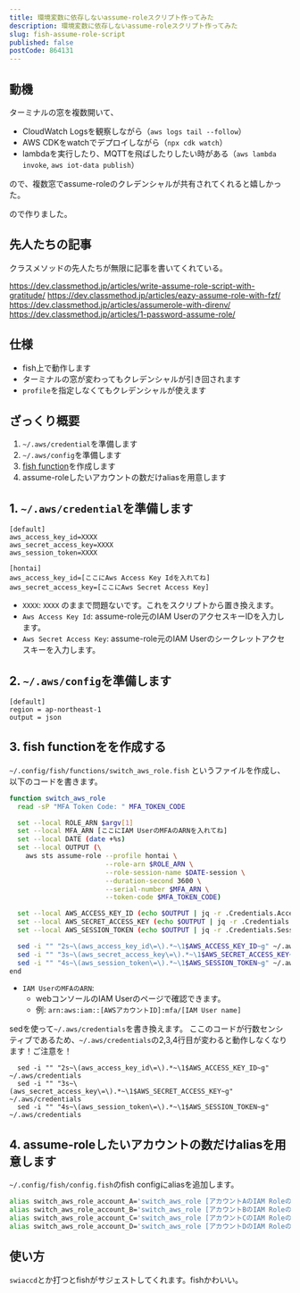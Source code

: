 ```yaml
---
title: 環境変数に依存しないassume-roleスクリプト作ってみた
description: 環境変数に依存しないassume-roleスクリプト作ってみた
slug: fish-assume-role-script
published: false
postCode: 864131
---
```


## 動機

ターミナルの窓を複数開いて、

- CloudWatch Logsを観察しながら（`aws logs tail --follow`）
- AWS CDKをwatchでデプロイしながら（`npx cdk watch`）
- lambdaを実行したり、MQTTを飛ばしたりしたい時がある（`aws lambda invoke`, `aws iot-data publish`）

ので、複数窓でassume-roleのクレデンシャルが共有されてくれると嬉しかった。

ので作りました。

## 先人たちの記事

クラスメソッドの先人たちが無限に記事を書いてくれている。

https://dev.classmethod.jp/articles/write-assume-role-script-with-gratitude/
https://dev.classmethod.jp/articles/eazy-assume-role-with-fzf/
https://dev.classmethod.jp/articles/assumerole-with-direnv/
https://dev.classmethod.jp/articles/1-password-assume-role/

## 仕様

- fish上で動作します
- ターミナルの窓が変わってもクレデンシャルが引き回されます
- `profile`を指定しなくてもクレデンシャルが使えます

## ざっくり概要

1. `~/.aws/credential`を準備します
1. `~/.aws/config`を準備します
1. [fish function](https://fishshell.com/docs/current/cmds/function.html)を作成します
1. assume-roleしたいアカウントの数だけaliasを用意します

## 1. `~/.aws/credential`を準備します

```
[default]
aws_access_key_id=XXXX
aws_secret_access_key=XXXX
aws_session_token=XXXX

[hontai]
aws_access_key_id=[ここにAws Access Key Idを入れてね]
aws_secret_access_key=[ここにAws Secret Access Key]
```

- `XXXX`: `XXXX` のままで問題ないです。これをスクリプトから置き換えます。
- `Aws Access Key Id`: assume-role元のIAM UserのアクセスキーIDを入力します。
- `Aws Secret Access Key`: assume-role元のIAM Userのシークレットアクセスキーを入力します。

## 2. `~/.aws/config`を準備します

```
[default]
region = ap-northeast-1
output = json
```

## 3. fish functionをを作成する

`~/.config/fish/functions/switch_aws_role.fish` というファイルを作成し、以下のコードを書きます。

```bash
function switch_aws_role
  read -sP "MFA Token Code: " MFA_TOKEN_CODE

  set --local ROLE_ARN $argv[1]
  set --local MFA_ARN [ここにIAM UserのMFAのARNを入れてね]
  set --local DATE (date +%s)
  set --local OUTPUT (\
    aws sts assume-role --profile hontai \
                        --role-arn $ROLE_ARN \
                        --role-session-name $DATE-session \
                        --duration-second 3600 \
                        --serial-number $MFA_ARN \
                        --token-code $MFA_TOKEN_CODE)

  set --local AWS_ACCESS_KEY_ID (echo $OUTPUT | jq -r .Credentials.AccessKeyId)
  set --local AWS_SECRET_ACCESS_KEY (echo $OUTPUT | jq -r .Credentials.SecretAccessKey)
  set --local AWS_SESSION_TOKEN (echo $OUTPUT | jq -r .Credentials.SessionToken)

  sed -i "" "2s~\(aws_access_key_id\=\).*~\1$AWS_ACCESS_KEY_ID~g" ~/.aws/credentials
  sed -i "" "3s~\(aws_secret_access_key\=\).*~\1$AWS_SECRET_ACCESS_KEY~g" ~/.aws/credentials
  sed -i "" "4s~\(aws_session_token\=\).*~\1$AWS_SESSION_TOKEN~g" ~/.aws/credentials
end
```

- `IAM UserのMFAのARN`:
  - webコンソールのIAM Userのページで確認できます。
  - 例: `arn:aws:iam::[AWSアカウントID]:mfa/[IAM User name]`

sedを使って`~/.aws/credentials`を書き換えます。
ここのコードが行数センシティブであるため、`~/.aws/credentials`の2,3,4行目が変わると動作しなくなります！ご注意を！

```
  sed -i "" "2s~\(aws_access_key_id\=\).*~\1$AWS_ACCESS_KEY_ID~g" ~/.aws/credentials
  sed -i "" "3s~\(aws_secret_access_key\=\).*~\1$AWS_SECRET_ACCESS_KEY~g" ~/.aws/credentials
  sed -i "" "4s~\(aws_session_token\=\).*~\1$AWS_SESSION_TOKEN~g" ~/.aws/credentials
```
## 4. assume-roleしたいアカウントの数だけaliasを用意します

`~/.config/fish/config.fish`のfish configにaliasを追加します。

```bash
alias switch_aws_role_account_A='switch_aws_role [アカウントAのIAM RoleのARN]'
alias switch_aws_role_account_B='switch_aws_role [アカウントBのIAM RoleのARN]'
alias switch_aws_role_account_C='switch_aws_role [アカウントCのIAM RoleのARN]'
alias switch_aws_role_account_D='switch_aws_role [アカウントDのIAM RoleのARN]'
```

## 使い方

`swiaccd`とか打つとfishがサジェストしてくれます。fishかわいい。
